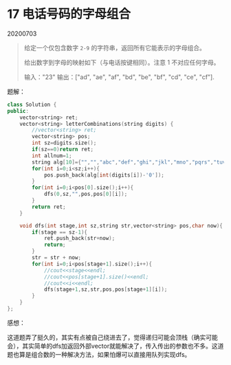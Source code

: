 # 17 电话号码的字母组合

20200703

> 给定一个仅包含数字 `2-9` 的字符串，返回所有它能表示的字母组合。
>
> 给出数字到字母的映射如下（与电话按键相同）。注意 1 不对应任何字母。
>
> 输入："23"
> 输出：["ad", "ae", "af", "bd", "be", "bf", "cd", "ce", "cf"].

题解：

```c++
class Solution {
public:
    vector<string> ret;
    vector<string> letterCombinations(string digits) {
        //vector<string> ret;
        vector<string> pos;
        int sz=digits.size();
        if(sz==0)return ret;
        int allnum=1;
        string alg[10]={"","","abc","def","ghi","jkl","mno","pqrs","tuv","wxyz"};
        for(int i=0;i<sz;i++){
            pos.push_back(alg[int(digits[i])-'0']);
        }
        for(int i=0;i<pos[0].size();i++){
            dfs(0,sz,"",pos,pos[0][i]);
        }
        return ret;
    }

    void dfs(int stage,int sz,string str,vector<string> pos,char now){
        if(stage == sz-1){
            ret.push_back(str+now);
            return;
        }
        str = str + now;
        for(int i=0;i<pos[stage+1].size();i++){
            //cout<<stage<<endl;
            //cout<<pos[stage+1].size()<<endl;
            //cout<<i<<endl;
            dfs(stage+1,sz,str,pos,pos[stage+1][i]);
        }
    }
};
```

感想：

这道题弄了挺久的，其实有点被自己绕进去了，觉得递归可能会顶栈（确实可能会），其实简单的dfs加返回外部vector就能解决了，传入传出的参数也不多。这道题也算是组合数的一种解决方法，如果怕爆可以直接用队列实现dfs。